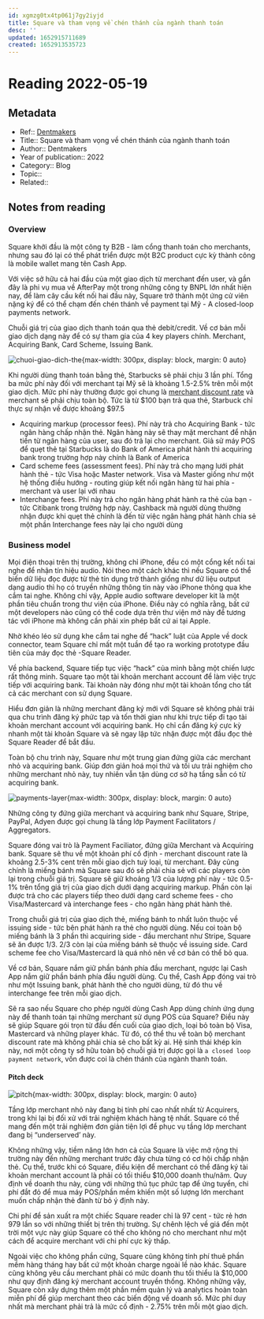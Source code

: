 ```yaml
---
id: xgmzg0tx4tp061j7gy2iyjd
title: Square và tham vọng về chén thánh của ngành thanh toán
desc: ''
updated: 1652915711689
created: 1652913535723
---
```

# Reading 2022-05-19

## Metadata

- Ref:: [Dentmakers](https://dentmakers.substack.com/p/square-va-tham-vong-ve-chen-thanh)
- Title:: Square và tham vọng về chén thánh của ngành thanh toán
- Author:: Dentmakers
- Year of publication:: 2022
- Category:: Blog
- Topic:: 
- Related:: 

## Notes from reading

### Overview

Square khởi đầu là một công ty B2B - làm cổng thanh toán cho merchants, nhưng sau đó lại có thể phát triển được một B2C product cực kỳ thành công là mobile wallet mang tên Cash App.

Với việc sở hữu cả hai đầu của một giao dịch từ merchant đến user, và gần đây là phi vụ mua về AfterPay một trong những công ty BNPL lớn nhất hiện nay, để làm cây cầu kết nối hai đầu này, Square trở thành một ứng cử viên nặng ký để có thể chạm đến chén thánh về payment tại Mỹ - A closed-loop payments network.

Chuỗi giá trị của giao dịch thanh toán qua thẻ debit/credit. Về cơ bản mỗi giao dịch dạng này để có sự tham gia của 4 key players chính. Merchant, Acquiring Bank, Card Scheme, Issuing Bank.

![chuoi-giao-dich-the](https://substackcdn.com/image/fetch/w_1456,c_limit,f_webp,q_auto:good,fl_progressive:steep/https%3A%2F%2Fbucketeer-e05bbc84-baa3-437e-9518-adb32be77984.s3.amazonaws.com%2Fpublic%2Fimages%2Fb5e4ab37-7bf2-40d4-838d-ddad31fa304f_1904x430.png){max-width: 300px, display: block, margin: 0 auto}

Khi người dùng thanh toán bằng thẻ, Starbucks sẽ phải chịu 3 lần phí. Tổng ba mức phí này đối với merchant tại Mỹ sẽ là khoảng 1.5-2.5% trên mỗi một giao dịch. Mức phí này thường được gọi chung là [merchant discount rate](https://www.adyen.com/blog/interchange-fees-explained) và merchant sẽ phải chịu toàn bộ. Tức là từ $100 bạn trả qua thẻ, Starbuck chỉ thực sự nhận về được khoảng $97.5
- Acquiring markup (processor fees). Phí này trả cho Acquiring Bank - tức ngân hàng chấp nhận thẻ. Ngân hàng này sẽ thay mặt merchant để nhận tiền từ ngân hàng của user, sau đó trả lại cho merchant. Giả sử máy POS để quẹt thẻ tại Starbucks là do Bank of America phát hành thì acquiring bank trong trường hợp này chính là Bank of America
- Card scheme fees (assessment fees). Phí này trả cho mạng lưới phát hành thẻ - tức Visa hoặc Master network. Visa và Master giống như một hệ thống điều hướng - routing giúp kết nối ngân hàng từ hai phía - merchant và user lại với nhau
- Interchange fees. Phí này trả cho ngân hàng phát hành ra thẻ của bạn - tức Citibank trong trường hợp này. Cashback mà người dùng thường nhận được khi quẹt thẻ chính là đến từ việc ngân hàng phát hành chia sẻ một phần Interchange fees này lại cho người dùng

### Business model

Mọi điện thoại trên thị trường, không chỉ iPhone, đều có một cổng kết nối tai nghe để nhận tín hiệu audio. Nói theo một cách khác thì nếu Square có thể biến dữ liệu đọc được từ thẻ tín dụng trở thành giống như dữ liệu output dạng audio thì họ có truyền những thông tin này vào iPhone thông qua khe cắm tai nghe. Không chỉ vậy, Apple audio software developer kit là một phần tiêu chuẩn trong thư viện của iPhone. Điều này có nghĩa rằng, bất cứ một developers nào cũng có thể code dựa trên thư viện mở này để tương tác với iPhone mà không cần phải xin phép bất cứ ai tại Apple.

Nhờ khéo léo sử dụng khe cắm tai nghe để “hack” luật của Apple về dock connector, team Square chỉ mất một tuần để tạo ra working prototype đầu tiên của máy đọc thẻ -Square Reader.

Về phía backend, Square tiếp tục việc “hack” của mình bằng một chiến lược rất thông minh. Square tạo một tài khoản merchant account để làm việc trực tiếp với acquiring bank. Tài khoản này đóng như một tài khoản tổng cho tất cả các merchant con sử dụng Square.

Hiểu đơn giản là những merchant đăng ký mới với Square sẽ không phải trải qua chu trình đăng ký phức tạp và tốn thời gian như khi trực tiếp đi tạo tài khoản merchant account với acquiring bank. Họ chỉ cần đăng ký cực kỳ nhanh một tài khoản Square và sẽ ngay lập tức nhận được một đầu đọc thẻ Square Reader để bắt đầu.

Toàn bộ chu trình này, Square như một trung gian đứng giữa các merchant nhỏ và acquiring bank. Giúp đơn giản hoá mọi thứ và tối ưu trải nghiệm cho những merchant nhỏ này, tuy nhiên vẫn tận dùng cơ sở hạ tầng sẵn có từ acquiring bank.

![payments-layer](https://substackcdn.com/image/fetch/w_1456,c_limit,f_webp,q_auto:good,fl_progressive:steep/https%3A%2F%2Fbucketeer-e05bbc84-baa3-437e-9518-adb32be77984.s3.amazonaws.com%2Fpublic%2Fimages%2Fe13ecc33-cc90-4f7a-a798-7d7bbc6c9ea5_1906x932.png){max-width: 300px, display: block, margin: 0 auto}

Những công ty đứng giữa merchant và acquiring bank như Square, Stripe, PayPal, Adyen được gọi chung là tầng lớp Payment Facilitators / Aggregators.

Square đóng vai trò là Payment Faciliator, đứng giữa Merchant và Acquiring bank. Square sẽ thu về một khoản phí cố định - merchant discount rate là khoảng 2.5-3% cent trên mỗi giao dịch tuỳ loại, từ merchant. Đây cũng chính là miếng bánh mà Square sau đó sẽ phải chia sẻ với các players còn lại trong chuỗi giá trị. Square sẽ giữ khoảng 1/3 của lượng phí này - tức 0.5-1% trên tổng giá trị của giao dịch dưới dạng acquiring markup. Phần còn lại được trả cho các players tiếp theo dưới dạng card scheme fees - cho Visa/Mastercard và interchange fees - cho ngân hàng phát hành thẻ.

Trong chuỗi giá trị của giao dịch thẻ, miếng bánh to nhất luôn thuộc về issuing side - tức bên phát hành ra thẻ cho người dùng. Nếu coi toàn bộ miếng bánh là 3 phần thì acquiring side - đầu merchant như Stripe, Square sẽ ăn được 1/3. 2/3 còn lại của miếng bánh sẽ thuộc về issuing side. Card scheme fee cho Visa/Mastercard là quá nhỏ nên về cơ bản có thể bỏ qua.

Về cơ bản, Square nắm giữ phần bánh phía đầu merchant, ngược lại Cash App nắm giữ phần bánh phía đầu người dùng. Cụ thể, Cash App đóng vai trò như một Issuing bank, phát hành thẻ cho người dùng, từ đó thu về interchange fee trên mỗi giao dịch.

Sẽ ra sao nếu Square cho phép người dùng Cash App dùng chính ứng dụng này để thanh toán tại những merchant sử dụng POS của Square? Điều này sẽ giúp Square gói trọn từ đầu đến cuối của giao dịch, loại bỏ toàn bộ Visa, Mastercard và những player khác. Từ đó, có thể thu về toàn bộ merchant discount rate mà không phải chia sẻ cho bất kỳ ai. Hệ sinh thái khép kín này, nơi một công ty sở hữu toàn bộ chuỗi giá trị được gọi là `a closed loop payment network`, vốn được coi là chén thánh của ngành thanh toán.

#### Pitch deck

![pitch](https://substackcdn.com/image/fetch/w_1456,c_limit,f_webp,q_auto:good,fl_progressive:steep/https%3A%2F%2Fbucketeer-e05bbc84-baa3-437e-9518-adb32be77984.s3.amazonaws.com%2Fpublic%2Fimages%2Fc28f647a-8b06-4024-b38c-4fe84d1bb4ad_1212x700.png){max-width: 300px, display: block, margin: 0 auto}

Tầng lớp merchant nhỏ này đang bị tính phí cao nhất nhất từ Acquirers, trong khi lại bị đối xử với trải nghiệm khách hàng tệ nhất. Square có thể mang đến một trải nghiệm đơn giản tiện lợi để phục vụ tầng lớp merchant đang bị “underserved’ này.

Không những vậy, tiềm năng lớn hơn cả của Square là việc mở rộng thị trường này đến những merchant trước đây chưa từng có cơ hội chấp nhận thẻ. Cụ thể, trước khi có Square, điều kiện để merchant có thể đăng ký tài khoản merchant account là phải có tối thiểu $10,000 doanh thu/năm. Quy định về doanh thu này, cùng với những thủ tục phức tạp để ứng tuyển, chi phí đắt đỏ để mua máy POS/phần mềm khiến một số lượng lớn merchant muốn chấp nhận thẻ đành từ bỏ ý định này.

Chi phí để sản xuất ra một chiếc Square reader chỉ là 97 cent - tức rẻ hơn 979 lần so với những thiết bị trên thị trường. Sự chênh lệch về giá đến một trời một vực này giúp Square có thể cho không nó cho merchant như một cách để acquire merchant với chi phí cực kỳ thấp.

Ngoài việc cho không phần cứng, Square cũng không tính phí thuê phần mềm hàng tháng hay bất cứ một khoản charge ngoài lề nào khác. Square cũng không yêu cầu merchant phải có mức doanh thu tối thiểu là $10,000 như quy định đăng ký merchant account truyền thống. Không những vậy, Square còn xây dựng thêm một phần mềm quản lý và analytics hoàn toàn miễn phí để giúp merchant theo các biến động về doanh số. Mức phí duy nhất mà merchant phải trả là mức cố định - 2.75% trên mỗi một giao dịch.